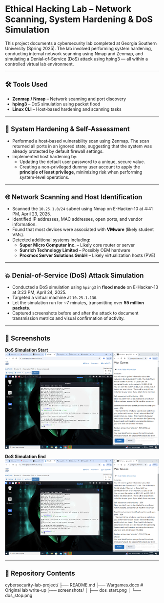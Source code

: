 # Ethical Hacking Lab – Network Scanning, System Hardening & DoS Simulation

This project documents a cybersecurity lab completed at Georgia Southern University (Spring 2025). The lab involved performing system hardening, conducting internal network scanning using Nmap and Zenmap, and simulating a Denial-of-Service (DoS) attack using hping3 — all within a controlled virtual lab environment.

---

## 🛠️ Tools Used

- **Zenmap / Nmap** – Network scanning and port discovery
- **hping3** – DoS simulation using packet flood
- **Linux CLI** – Host-based hardening and scanning tasks

---

## 🔐 System Hardening & Self-Assessment

- Performed a host-based vulnerability scan using Zenmap. The scan returned all ports in an ignored state, suggesting that the system was already protected by default firewall settings.
- Implemented host hardening by:
  - Updating the default user password to a unique, secure value.
  - Creating a non-privileged dummy user account to apply the **principle of least privilege**, minimizing risk when performing system-level operations.

---

## 🌐 Network Scanning and Host Identification

- Scanned the `10.25.1.0/24` subnet using Nmap on E-Hacker-10 at 4:41 PM, April 23, 2025.
- Identified IP addresses, MAC addresses, open ports, and vendor information.
- Found that most devices were associated with **VMware** (likely student VMs).
- Detected additional systems including:
  - **Super Micro Computer Inc.** – Likely core router or server
  - **Sunrich Technology Limited** – Possibly OEM hardware
  - **Proxmox Server Solutions GmbH** – Likely virtualization hosts (PVE)

---

## 💥 Denial-of-Service (DoS) Attack Simulation

- Conducted a DoS simulation using `hping3` in **flood mode** on E-Hacker-13 at 3:23 PM, April 24, 2025.
- Targeted a virtual machine at `10.25.1.130`.
- Let the simulation run for ~7 minutes, transmitting over **55 million packets**.
- Captured screenshots before and after the attack to document transmission metrics and visual confirmation of activity.

---

## 📸 Screenshots

**DoS Simulation Start**  
![DoS Start](Screenshots/DoS_Start_and_DoS_Stop.png)

**DoS Simulation End**  
![DoS Stop](Screenshots/DoS_Start_and_DoS_Stop.png)

---

## 📁 Repository Contents

cybersecurity-lab-project/
├── README.md
├── Wargames.docx               # Original lab write-up
├── screenshots/
│   ├── dos_start.png
│   └── dos_stop.png
